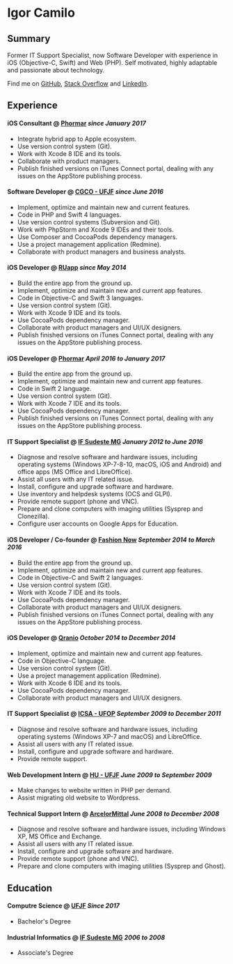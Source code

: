 ---
---

# Igor Camilo

## Summary

Former IT Support Specialist, now Software Developer with experience in iOS (Objective-C, Swift) and Web (PHP). Self motivated, highly adaptable and passionate about technology.

Find me on [GitHub](https://github.com/obitow), [Stack Overflow](https://stackoverflow.com/users/2366885) and [LinkedIn](https://linkedin.com/in/igor-camilo).

## Experience

#### iOS Consultant @ [Phormar](https://phormar.com.br/) *since January 2017*
- Integrate hybrid app to Apple ecosystem.
- Use version control system (Git).
- Work with Xcode 8 IDE and its tools.
- Collaborate with product managers.
- Publish finished versions on iTunes Connect portal, dealing with any issues on the AppStore publishing process.

#### Software Developer @ [CGCO - UFJF](https://www.ufjf.br/cgco/) *since June 2016*
- Implement, optimize and maintain new and current features.
- Code in PHP and Swift 4 languages.
- Use version control systems (Subversion and Git).
- Work with PhpStorm and Xcode 9 IDEs and their tools.
- Use Composer and CocoaPods dependency managers.
- Use a project management application (Redmine).
- Collaborate with product managers and business analysts.

#### iOS Developer @ [RUapp](https://www.facebook.com/aplicativoru/) *since May 2014*
- Build the entire app from the ground up.
- Implement, optimize and maintain new and current app features.
- Code in Objective-C and Swift 3 languages.
- Use version control system (Git).
- Work with Xcode 9 IDE and its tools.
- Use CocoaPods dependency manager.
- Collaborate with product managers and UI/UX designers.
- Publish finished versions on iTunes Connect portal, dealing with any issues on the AppStore publishing process.

#### iOS Developer @ [Phormar](https://phormar.com.br/) *April 2016 to January 2017*
- Build the entire app from the ground up.
- Implement, optimize and maintain new and current app features.
- Code in Swift 2 language.
- Use version control system (Git).
- Work with Xcode 7 IDE and its tools.
- Use CocoaPods dependency manager.
- Publish finished versions on iTunes Connect portal, dealing with any issues on the AppStore publishing process.

#### IT Support Specialist @ [IF Sudeste MG](https://www.ifsudestemg.edu.br/) *January 2012 to June 2016*
- Diagnose and resolve software and hardware issues, including operating systems (Windows XP-7-8-10, macOS, iOS and Android) and office apps (MS Office and LibreOffice).
- Assist all users with any IT related issue.
- Install, configure and upgrade software and hardware.
- Use inventory and helpdesk systems (OCS and GLPI).
- Provide remote support (phone and VNC).
- Prepare and clone computers with imaging utilities (Sysprep and Clonezilla).
- Configure user accounts on Google Apps for Education.

#### iOS Developer / Co-founder @ [Fashion Now](http://www.tribunademinas.com.br/aplicativos-sobre-moda-malhacao-e-balada-vencem/) *September 2014 to March 2016*
- Build the entire app from the ground up.
- Implement, optimize and maintain new and current app features.
- Code in Objective-C and Swift 2 languages.
- Use version control system (Git).
- Work with Xcode 7 IDE and its tools.
- Use CocoaPods dependency manager.
- Collaborate with product managers and UI/UX designers.
- Publish finished versions on iTunes Connect portal, dealing with any issues on the AppStore publishing process.

#### iOS Developer @ [Qranio](https://www.qranio.com/) *October 2014 to December 2014*
- Implement, optimize and maintain new and current app features.
- Code in Objective-C language.
- Use version control system (Git).
- Use a project management application (Redmine).
- Work with Xcode 6 IDE and its tools.
- Use CocoaPods dependency manager.
- Collaborate with product managers and UI/UX designers.

#### IT Support Specialist @ [ICSA - UFOP](http://www.icsa.ufop.br/) *September 2009 to December 2011*
- Diagnose and resolve software and hardware issues, including operating systems (Windows XP-7 and macOS) and LibreOffice.
- Assist all users with any IT related issue.
- Install, configure and upgrade software and hardware.
- Provide remote support.

#### Web Development Intern @ [HU - UFJF](http://www.ebserh.gov.br/web/hu-ufjf/) *June 2009 to September 2009*
- Make changes to website written in PHP per demand.
- Assist migrating old website to Wordpress.

#### Technical Support Intern @ [ArcelorMittal](http://longos.arcelormittal.com/) *June 2008 to December 2008*
- Diagnose and resolve software and hardware issues, including Windows XP, MS Office and Exchange.
- Assist all users with any IT related issue.
- Install, configure and upgrade software and hardware.
- Provide remote support (phone and VNC).
- Prepare and clone computers with imaging utilities (Sysprep and Ghost).

## Education

#### Computre Science @ [UFJF](https://www.ufjf.br/) *Since 2017*
- Bachelor's Degree

#### Industrial Informatics @ [IF Sudeste MG](https://www.ifsudestemg.edu.br/) *2006 to 2008*
- Associate's Degree
